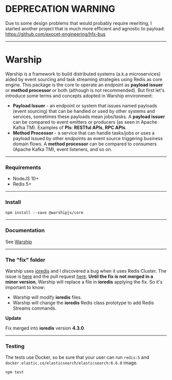 # DEPRECATION WARNING

Due to some design problems that would probably require rewriting, I started another project that is much more efficient and agnostic to payload: https://github.com/exocet-engineering/hfx-bus

----------------

# Warship

Warship is a framework to build distributed systems (a.k.a microservices) aided by event sourcing and task streaming strategies using Redis as core engine. This package is the core to operate an endpoint as **payload issuer** or **method processor** or both (although is not recommended). But first let's introduce some terms and concepts adopted in Warship environment:

* **Payload Issuer** - an endpoint or system that issues named payloads (event sourcing) that can be handled or used by other systems and services, sometimes these payloads mean jobs/tasks. A **payload issuer** can be compared to event emitters or producers (as seen in Apache Kafka TM). Examples of **PIs**: **RESTful APIs**, **RPC APIs**.
* **Method Processor** - a service that can handle tasks/jobs or uses a payload issued by other endpoints as event source triggering business domain flows. A **method processor** can be compared to consumers (Apache Kafka TM), event listeners, and so on.

----------------------

### Requirements

- NodeJS 10+
- Redis 5+

----------------------

### Install

```
npm install --save @warshipjs/core
```

----------------------

### Documentation

See [Warship](https://warship.js.org/)

----------------------

### The "fix" folder

Warship uses [ioredis](https://github.com/luin/ioredis) and I discovered a bug when it uses Redis Cluster. The issue is [here](https://github.com/luin/ioredis/issues/748) and the pull request [here](https://github.com/luin/ioredis/pull/749). **Until the fix is not merged in a minor version**, Warship will replace a file in **ioredis** applying the fix. So it's important to know:

- Warship will modify **ioredis** files.
- Warship will change the **ioredis** Redis class prototype to add Redis Streams commands.

**Update**

Fix merged into **ioredis** version **4.3.0**.

----------------------

### Testing

The tests use Docker, so be sure that your user can run `redis:5` and ` docker.elastic.co/elasticsearch/elasticsearch:6.6.0` image.

```
npm test
```
